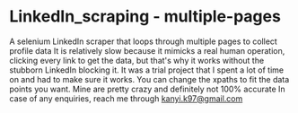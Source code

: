 # LinkedIn_scraping - multiple-pages
A selenium LinkedIn scraper that loops through multiple pages to collect profile data
It is relatively slow because it mimicks a real human operation, clicking every link to get the data, but that's why it works without the stubborn LinkedIn blocking it.
It was a trial project that I spent a lot of time on and had to make sure it works. You can change the xpaths to fit the data points you want. Mine are pretty crazy and definitely not 100% accurate
In case of any enquiries, reach me through kanyi.k97@gmail.com
